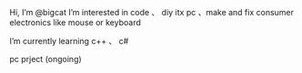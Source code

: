 Hi, I’m @bigcat
I’m interested in code 、 diy itx pc 、make and fix consumer electronics like mouse or keyboard

I’m currently learning c++ 、 c# 


pc prject (ongoing)


<!---
subigcat/subigcat is a ✨ special ✨ repository because its `README.md` (this file) appears on your GitHub profile.
You can click the Preview link to take a look at your changes.
--->
